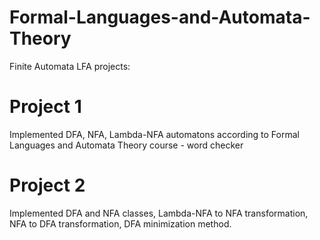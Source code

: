 # Formal-Languages-and-Automata-Theory 
 Finite Automata
LFA projects:

# Project 1
Implemented DFA, NFA, Lambda-NFA automatons according to Formal Languages and Automata Theory course - word checker

# Project 2
Implemented DFA and NFA classes, Lambda-NFA to NFA transformation, NFA to DFA transformation, DFA minimization method. 
